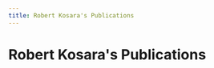```yaml
---
title: Robert Kosara's Publications
---
```

<script setup>
    import papers from './papers.json';

    function year(key) {
        return key.split(':')[2].substring(0, 4);
    }

    let yearly = [];
    let currentYear = {year: year(papers[0]._key), papers: []};
    yearly.push(currentYear);
    for (let p of papers) {
        if (year(p._key) !== currentYear.year) {
            currentYear = {year: year(p._key), papers: []};
            yearly.push(currentYear);
        }
        currentYear.papers.push(p);
    }

</script>

# Robert Kosara's Publications

<template v-for="year of yearly">
    <h2>{{ year.year }}</h2>
        <ul>
            <li v-for="p of year.papers">
                <Paper :bib="p" :list=true />
            </li>
        </ul>
</template>

